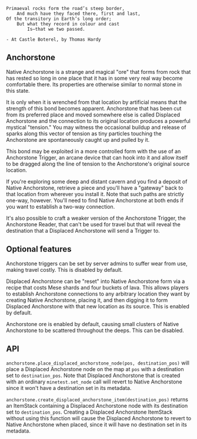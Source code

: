     Primaeval rocks form the road’s steep border,
        And much have they faced there, first and last,
    Of the transitory in Earth’s long order;
        But what they record in colour and cast
            Is—that we two passed. 
		 
    - At Castle Boterel, by Thomas Hardy

## Anchorstone

Native Anchorstone is a strange and magical "ore" that forms from rock that has rested so long in one place that it has in some very real way become comfortable there. Its properties are otherwise similar to normal stone in this state.

It is only when it is wrenched from that location by artificial means that the strength of this bond becomes apparent. Anchorstone that has been cut from its preferred place and moved somewhere else is called Displaced Anchorstone and the connection to its original location produces a powerful mystical "tension." You may witness the occasional buildup and release of sparks along this vector of tension as tiny particles touching the Anchorstone are spontaneously caught up and pulled by it.

This bond may be exploited in a more controlled form with the use of an Anchorstone Trigger, an arcane device that can hook into it and allow itself to be dragged along the line of tension to the Anchorstone's original source location.

If you're exploring some deep and distant cavern and you find a deposit of Native Anchorstone, retrieve a piece and you'll have a "gateway" back to that location from wherever you install it. Note that such paths are strictly one-way, however. You'll need to find Native Anchorstone at both ends if you want to establish a two-way connection.

It's also possible to craft a weaker version of the Anchorstone Trigger, the Anchorstone Reader, that can't be used for travel but that will reveal the destination that a Displaced Anchorstone will send a Trigger to.

## Optional features

Anchorstone triggers can be set by server admins to suffer wear from use, making travel costly. This is disabled by default.

Displaced Anchorstone can be "reset" into Native Anchorstone form via a recipe that costs Mese shards and four buckets of lava. This allows players to establish Anchorstone connections to any arbitrary location they want by creating Native Anchorstone, placing it, and then digging it to form Displaced Anchorstone with that new location as its source. This is enabled by default.

Anchorstone ore is enabled by default, causing small clusters of Native Anchorstone to be scattered throughout the deeps. This can be disabled.

## API

``anchorstone.place_displaced_anchorstone_node(pos, destination_pos)`` will place a Displaced Anchorstone node on the map at ``pos`` with a destination set to ``destination_pos``. Note that Displaced Anchorstone that is created with an ordinary ``minetest.set_node`` call will revert to Native Anchorstone since it won't have a destination set in its metadata.

``anchorstone.create_displaced_anchorstone_item(destination_pos)`` returns an ItemStack containing a Displaced Anchorstone node with its destination set to ``destination_pos``. Creating a Displaced Anchorstone ItemStack without using this function will cause the Displaced Anchorstone to revert to Native Anchorstone when placed, since it will have no destination set in its metadata. 

